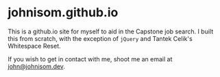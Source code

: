 # johnisom.github.io #

This is a github.io site for myself to aid in the Capstone job search. I built
this from scratch, with the exception of `jQuery` and Tantek Celik's
Whitespace Reset.

If you wish to get in contact with me, shoot me an email at
[john&commat;johnisom&period;dev](mailto:john&commat;johnisom&period;dev).
